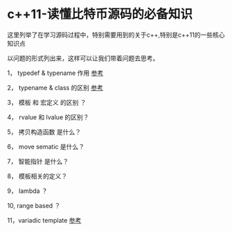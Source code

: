 # c++11-读懂比特币源码的必备知识
这里列举了在学习源码过程中，特别需要用到的关于c++,特别是c++11的一些核心知识点

以问题的形式列出来，这样可以让我们带着问题去思考。

1， typedef  & typename 作用
    [参考][t1]

2， typename & class 的区别
    [参考][t2]    

3， 模板 和 宏定义 的区别 ？

4， rvalue 和 lvalue 的区别？

5， 拷贝构造函数 是什么？

6， move sematic 是什么？

7， 智能指针 是什么？

8， 模板相关的定义？

9， lambda ？

10, range based ？

11，variadic template
    [参考][variadic]


[t1]:http://blog.csdn.net/zhangxiao93/article/details/50569924
[t2]:http://blog.163.com/susu_sf/blog/static/171060253201092233759957/
[variadic]:http://blog.csdn.net/cchd0001/article/details/50913096







